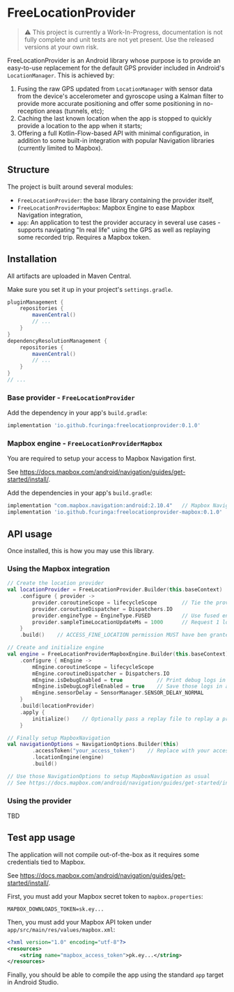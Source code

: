 # FreeLocationProvider 

> :warning: This project is currently a Work-In-Progress, documentation is not fully complete and 
> unit tests are not yet present. Use the released versions at your own risk.

FreeLocationProvider is an Android library whose purpose is to provide an easy-to-use replacement
for the default GPS provider included in Android's `LocationManager`. This is achieved by:

1. Fusing the raw GPS updated from `LocationManager` with sensor data from the device's 
   accelerometer and gyroscope using a Kalman filter to provide more accurate positioning and offer
   some positioning in no-reception areas (tunnels, etc);
2. Caching the last known location when the app is stopped to quickly provide a location to the app
   when it starts;
3. Offering a full Kotlin-Flow-based API with minimal configuration, in addition to some built-in
   integration with popular Navigation libraries (currently limited to Mapbox).

## Structure

The project is built around several modules:

- `FreeLocationProvider`: the base library containing the provider itself,
- `FreeLocationProviderMapbox`: Mapbox Engine to ease Mapbox Navigation integration,
- `app`: An application to test the provider accuracy in several use cases - supports navigating 
  "In real life" using the GPS as well as replaying some recorded trip. Requires a Mapbox token.

## Installation

All artifacts are uploaded in Maven Central.

Make sure you set it up in your project's `settings.gradle`.

```groovy
pluginManagement {
    repositories {
        mavenCentral()
        // ...
    }
}
dependencyResolutionManagement {
    repositories {
        mavenCentral()
        // ...
    }
}
// ...
```

### Base provider - `FreeLocationProvider`

Add the dependency in your app's `build.gradle`:

```groovy
implementation 'io.github.fcuringa:freelocationprovider:0.1.0'
```

### Mapbox engine - `FreeLocationProviderMapbox`

You are required to setup your access to Mapbox Navigation first.

See https://docs.mapbox.com/android/navigation/guides/get-started/install/.

Add the dependencies in your app's `build.gradle`:

```groovy
implementation "com.mapbox.navigation:android:2.10.4"   // Mapbox Navigation setup required
implementation 'io.github.fcuringa:freelocationprovider-mapbox:0.1.0'
```

## API usage

Once installed, this is how you may use this library.

### Using the Mapbox integration

```kotlin
// Create the location provider
val locationProvider = FreeLocationProvider.Builder(this.baseContext)
    .configure { provider ->
        provider.coroutineScope = lifecycleScope        // Tie the provider to the activity lifecycle
        provider.coroutineDispatcher = Dispatchers.IO
        provider.engineType = EngineType.FUSED          // Use fused engine
        provider.sampleTimeLocationUpdateMs = 1000      // Request 1 location update per second
    }
    .build()    // ACCESS_FINE_LOCATION permission MUST have ben granted before calling

// Create and initialize engine
val engine = FreeLocationProviderMapboxEngine.Builder(this.baseContext)
    .configure { mEngine ->
        mEngine.coroutineScope = lifecycleScope
        mEngine.coroutineDispatcher = Dispatchers.IO
        mEngine.isDebugEnabled = true           // Print debug logs in logcat
        mEngine.isDebugLogFileEnabled = true    // Save those logs in a file under .FreeLocationProvider 
        mEngine.sensorDelay = SensorManager.SENSOR_DELAY_NORMAL
    }
    .build(locationProvider)
    .apply {
        initialize()    // Optionally pass a replay file to replay a previous route instead of tracking
    }

// Finally setup MapboxNavigation
val navigationOptions = NavigationOptions.Builder(this)
        .accessToken("your_access_token")    // Replace with your access token
        .locationEngine(engine)
        .build()

// Use those NavigationOptions to setup MapboxNavigation as usual
// See https://docs.mapbox.com/android/navigation/guides/get-started/initialization/
```

### Using the provider

TBD

## Test app usage

The application will not compile out-of-the-box as it requires some credentials tied to Mapbox.

See https://docs.mapbox.com/android/navigation/guides/get-started/install/.

First, you must add your Mapbox secret token to `mapbox.properties`:

```properties
MAPBOX_DOWNLOADS_TOKEN=sk.ey...
```

Then, you must add your Mapbox API token under `app/src/main/res/values/mapbox.xml`:

```xml
<?xml version="1.0" encoding="utf-8"?>
<resources>
    <string name="mapbox_access_token">pk.ey...</string>
</resources>
```

Finally, you should be able to compile the app using the standard `app` target in Android Studio.
